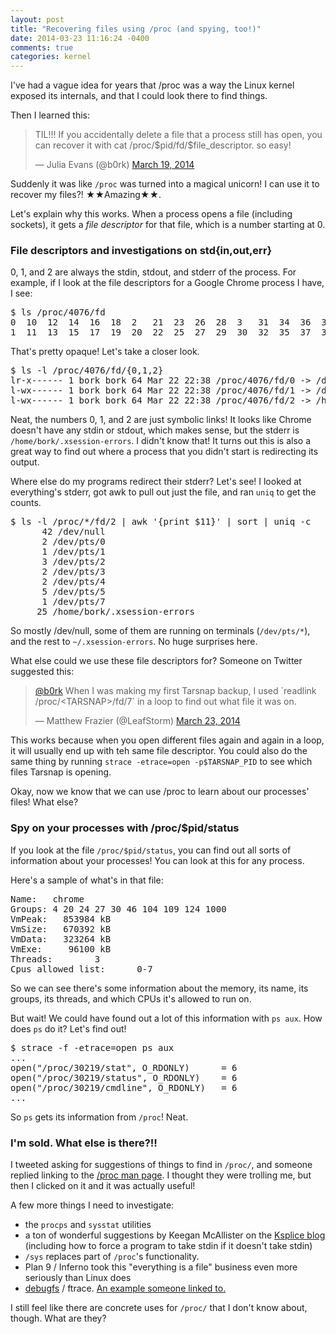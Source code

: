 ```yaml
---
layout: post
title: "Recovering files using /proc (and spying, too!)"
date: 2014-03-23 11:16:24 -0400
comments: true
categories: kernel
---
```

I've had a vague idea for years that /proc was a way the Linux kernel
exposed its internals, and that I could look there to find things.

Then I learned this:

<blockquote class="twitter-tweet" lang="en"><p>TIL!!! If you
accidentally delete a file that a process still has open, you can
recover it with cat /proc/$pid/fd/$file_descriptor. so
easy!</p>&mdash; Julia Evans (@b0rk) <a
href="https://twitter.com/b0rk/statuses/446291944575352833">March 19,
2014</a></blockquote>

Suddenly it was like `/proc` was turned into a magical unicorn! I can
use it to recover my files?! ★★Amazing★★.

Let's explain why this works. When a process opens a file (including
sockets), it gets a *file descriptor* for that file, which is a number
starting at 0.

### File descriptors and investigations on std{in,out,err}


0, 1, and 2 are always the stdin, stdout, and stderr of the process.
For example, if I look at the file descriptors for a Google Chrome
process I have, I see:

<pre>
$ ls /proc/4076/fd
0  10  12  14  16  18  2   21  23  26  28  3   31  34  36  38  4   41  43  5   6  72  8
1  11  13  15  17  19  20  22  25  27  29  30  32  35  37  39  40  42  44  53  7  74  9
</pre>

That's pretty opaque! Let's take a closer look.

<pre>
$ ls -l /proc/4076/fd/{0,1,2}
lr-x------ 1 bork bork 64 Mar 22 22:38 /proc/4076/fd/0 -> /dev/null
l-wx------ 1 bork bork 64 Mar 22 22:38 /proc/4076/fd/1 -> /dev/null
l-wx------ 1 bork bork 64 Mar 22 22:38 /proc/4076/fd/2 -> /home/bork/.xsession-errors
</pre>

Neat, the numbers 0, 1, and 2 are just symbolic links! It looks like
Chrome doesn't have any stdin or stdout, which makes sense, but the
stderr is `/home/bork/.xsession-errors`. I didn't know that! It turns
out this is also a great way to find out where a process that you
didn't start is redirecting its output.

Where else do my programs redirect their stderr? Let's see! I looked
at everything's stderr, got awk to pull out just the file, and ran
`uniq` to get the counts.

<pre>
$ ls -l /proc/*/fd/2 | awk '{print $11}' | sort | uniq -c
      42 /dev/null
      2 /dev/pts/0
      1 /dev/pts/1
      3 /dev/pts/2
      2 /dev/pts/3
      2 /dev/pts/4
      5 /dev/pts/5
      1 /dev/pts/7
     25 /home/bork/.xsession-errors
</pre>

So mostly /dev/null, some of them are running on terminals
(`/dev/pts/*`), and the rest to `~/.xsession-errors`. No huge
surprises here.

What else could we use these file descriptors for? Someone on Twitter
suggested this:


<blockquote class="twitter-tweet" data-conversation="none"
lang="en"><p><a href="https://twitter.com/b0rk">@b0rk</a> When I was
making my first Tarsnap backup, I used `readlink
/proc/&lt;TARSNAP&gt;/fd/7` in a loop to find out what file it was
on.</p> &mdash; Matthew Frazier (@LeafStorm) <a
href="https://twitter.com/LeafStorm/statuses/447564888198885376">March
23, 2014</a></blockquote>

This works because when you open different files again and again in a
loop, it will usually end up with teh same file descriptor. You could
also do the same thing by running `strace -etrace=open -p$TARSNAP_PID`
to see which files Tarsnap is opening.

Okay, now we know that we can use /proc to learn about our processes'
files! What else?

### Spy on your processes with /proc/$pid/status

If you look at the file `/proc/$pid/status`, you can find out all
sorts of information about your processes! You can look at this for
any process.

Here's a sample of what's in that file:

<pre>
Name:   chrome
Groups: 4 20 24 27 30 46 104 109 124 1000 
VmPeak:   853984 kB
VmSize:   670392 kB
VmData:   323264 kB
VmExe:     96100 kB
Threads:        3
Cpus_allowed_list:      0-7
</pre>

So we can see there's some information about the memory, its name, its
groups, its threads, and which CPUs it's allowed to run on.

But wait! We could have found out a lot of this information with `ps
aux`. How does `ps` do it? Let's find out!

<pre>
$ strace -f -etrace=open ps aux
...
open("/proc/30219/stat", O_RDONLY)      = 6
open("/proc/30219/status", O_RDONLY)    = 6
open("/proc/30219/cmdline", O_RDONLY)   = 6
...
</pre>

So `ps` gets its information from `/proc`! Neat.

### I'm sold. What else is there?!!

I tweeted asking for suggestions of things to find in `/proc/`, and
someone replied linking to the
[/proc man page](http://linux.die.net/man/5/proc). I thought they were
trolling me, but then I clicked on it and it was actually useful!

A few more things I need to investigate:

* the `procps` and `sysstat` utilities
* a ton of wonderful suggestions by Keegan McAllister on the
  [Ksplice blog](https://blogs.oracle.com/ksplice/entry/solving_problems_with_proc)
  (including how to force a program to take stdin if it doesn't take
  stdin)
* `/sys` replaces part of `/proc`'s functionality.
* Plan 9 / Inferno took this "everything is a file" business even more
  seriously than Linux does
* [debugfs](https://en.wikipedia.org/wiki/Debugfs) / ftrace.
  [An example someone linked to.](http://thread.gmane.org/gmane.linux.kernel.mmc/4248/focus=4400)

I still feel like there are concrete uses for `/proc/` that I don't
know about, though. What are they?


<script async src="//platform.twitter.com/widgets.js" charset="utf-8"></script>
